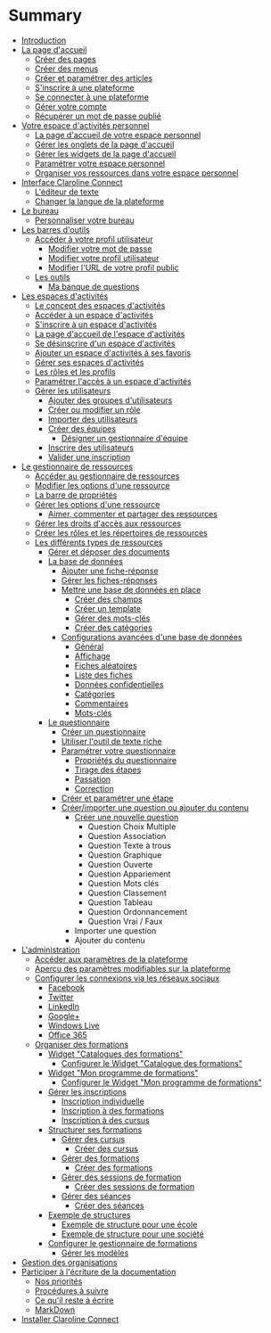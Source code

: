 # Summary

* [Introduction](README.md)
* [La page d'accueil](home/homepage.md)
  * [Créer des pages](home/create-pages.md)
  * [Créer des menus](home/create-menus.md)
  * [Créer et paramétrer des articles](home/create-articles.md)
  * [S'inscrire à une plateforme](home/platform-subscription.md)
  * [Se connecter à une plateforme](home/platform-connexion.md)
  * [Gérer votre compte](home/your-account.md)
  * [Récupérer un mot de passe oublié  ](home/forgotten-password.md)
* [Votre espace d'activités personnel](desktop/pers-wksp.md)
  * [La page d'accueil de votre espace personnel](desktop/pers-wksp-homepage.md)
  * [Gérer les onglets de la page d'accueil](desktop/home-tab.md)
  * [Gérer les widgets de la page d'accueil](desktop/create-widget.md)
  * [Paramétrer votre espace personnel](desktop/pers-wksp-parameters.md)
  * [Organiser vos ressources dans votre espace personnel](desktop/organize-resources.md)
* [Interface Claroline Connect](interface/cc-interface.md)
  * [L'éditeur de texte](interface/text-editor.md)
  * [Changer la langue de la plateforme](interface/change-language.md)
* [Le bureau](desktop/desktop.md)
  * [Personnaliser votre bureau](desktop/customize-desktop.md)
* [Les barres d'outils](tools/toolbars.md)
  * [Accéder à votre profil utilisateur](tools/access-user-profile.md)
    * [Modifier votre mot de passe](tools/edit-password.md)
    * [Modifier votre profil utilisateur](tools/edit-profile.md)
    * [Modifier l'URL de votre profil public](tools/edit-url.md)
  * [Les outils](tools/tools.md)
    * [Ma banque de questions](tools/bank_questions.md)
* [Les espaces d'activités](workspaces/wksp.md)
  * [Le concept des espaces d'activités](workspaces/workspaces.md)
  * [Accéder à un espace d'activités](workspaces/access-workspace.md)
  * [S'inscrire à un espace d'activités](workspaces/workspace-subscription.md)
  * [La page d'accueil de l'espace d'activités](workspaces/ws-homepage.md)
  * [Se désinscrire d'un espace d'activités](workspaces/workspace-unsubscription.md)
  * [Ajouter un espace d'activités à ses favoris](workspaces/add-favorite.md)
  * [Gérer ses espaces d'activités](workspaces/manage-workspaces.md)
  * [Les rôles et les profils](workspaces/roles-profiles.md)
  * [Paramétrer l'accès à un espace d'activités](workspaces/access-wksp-parameters.md)
  * [Gérer les utilisateurs](tools/manage-users.md)
    * [Ajouter des groupes d'utilisateurs](tools/add-groups.md)
    * [Créer ou modifier un rôle](tools/create-role.md)
    * [Importer des utilisateurs](tools/import-users.md)
    * [Créer des équipes](tools/create-teams.md)
      * [Désigner un gestionnaire d'équipe](tools/manage-teams.md)
    * [Inscrire des utilisateurs](tools/subscribe-users.md)
    * [Valider une inscription](tools/validate-subscription.md)
* [Le gestionnaire de ressources](resources/resources.md)
  * [Accéder au gestionnaire de ressources](resources/access-resources.md)
  * [Modifier les options d'une ressource](resources/options-resources.md)
  * [La barre de propriétés](resources/property-bar.md)
  * [Gérer les options d'une ressource](resources/manage-options-resource.md)
    * [Aimer, commenter et partager des ressources](resources/like-resources.md)
  * [Gérer les droits d'accès aux ressources](resources/manage-rights-resources.md)
  * [Créer les rôles et les répertoires de ressources](resources/create-roles-directories.md)
  * [Les différents types de ressources](resources/types-resources.md)
    * [Gérer et déposer des documents](resources/manage-documents.md)
    * [La base de données](resources/clacoForm/form.md)
      * [Ajouter une fiche-réponse](resources/clacoForm/create-files.md)
      * [Gérer les fiches-réponses](resources/clacoForm/manage-files.md)
      * [Mettre une base de données en place](resources/clacoForm/form-cfg.md)
        * [Créer des champs](resources/clacoForm/form-fild.md)
        * [Créer un template](resources/clacoForm/form-templates.md)
        * [Gérer des mots-clés](resources/clacoForm/form-keyword.md)
        * [Créer des catégories](resources/clacoForm/form-category.md)
      * [Configurations avancées d'une base de données](resources/clacoForm/form-cfg2.md)
        * [Général](resources/clacoForm/form-general.md)
        * [Affichage](resources/clacoForm/form-display.md)
        * [Fiches aléatoires](resources/clacoForm/form-random.md)
        * [Liste des fiches](resources/clacoForm/form-listing.md)
        * [Données confidentielles](resources/clacoForm/form-metadata.md)
        * [Catégories](resources/clacoForm/form-categorys.md)
        * [Commentaires](resources/clacoForm/form-comments.md)
        * [Mots-clés](resources/clacoForm/form-keywords.md)
    * [Le questionnaire](resources/quiz/quiz.md)
      * [Créer un questionnaire](resources/quiz/create_quiz.md)
      * [Utiliser l'outil de texte riche](resources/quiz/rich_text_tool.md)
      * [Paramétrer votre questionnaire](resources/quiz/quiz_parameters.md)
        * [Propriétés du questionnaire](resources/quiz/quiz_parameters_properties.md)
        * [Tirage des étapes](resources/quiz/quiz_parameters_step_picking.md)
        * [Passation](resources/quiz/quiz_parameters_signing.md)
        * [Correction](resources/quiz/quiz_parameters_correction.md)
      * [Créer et paramétrer une étape](resources/quiz/create_step.md)
      * [Créer/importer une question ou ajouter du contenu](resources/quiz/create_question.md)
        * [Créer une nouvelle question](resources/quiz/create_new_question.md)
          * Question Choix Multiple
          * Question Association
          * Question Texte à trous
          * Question Graphique
          * Question Ouverte
          * Question Appariement
          * Question Mots clés
          * Question Classement
          * Question Tableau
          * Question Ordonnancement
          * Question Vrai / Faux
        * Importer une question
        * Ajouter du contenu
* [L'administration](admin/administration.md)
  * [Accéder aux paramètres de la plateforme](admin/platform-cfg.md)
  * [Aperçu des paramètres modifiables sur la plateforme](admin/platform-parameters.md)
  * [Configurer les connexions via les réseaux sociaux](admin/oauth/oauth.md)
    * [Facebook](admin/oauth/facebook.md)
    * [Twitter](admin/oauth/twitter.md)
    * [LinkedIn](admin/oauth/linkedin.md)
    * [Google+](admin/oauth/google+.md)
    * [Windows Live](admin/oauth/windows-live.md)
    * [Office 365](admin/oauth/office-365.md)
  * [Organiser des formations](admin/cursus/formations.md)
    * [Widget "Catalogues des formations"](admin/cursus/widget-formationslisting.md)
      * [Configurer le Widget "Catalogue des formations"](admin/cursus/widget-formationlisting-config.md)
    * [Widget "Mon programme de formations"](admin/cursus/widget-myformations.md)
      * [Configurer le Widget "Mon programme de formations"](admin/cursus/widget-myformations-config.md)
    * [Gérer les inscriptions](admin/cursus/admin-inscriptions.md)
      * [Inscription individuelle](admin/cursus/individual-inscriptions.md)
      * [Inscription à des formations](admin/cursus/formations-inscriptions.md)
      * [Inscription à des cursus](admin/cursus/cursus-inscriptions.md)
    * [Structurer ses formations](admin/cursus/admin-formations.md)
      * [Gérer des cursus](admin/cursus/admin-cursus.md)
        * [Créer des cursus](admin/cursus/create-cursus.md)
      * [Gérer des formations](admin/cursus/admin-trainings.md)
        * [Créer des formations](admin/cursus/create-trainings.md)
      * [Gérer des sessions de formation](admin/cursus/admin-sessions.md)
        * [Créer des sessions de formation](admin/cursus/create-sessions.md)
      * [Gérer des séances](admin/cursus/admin-sessions-events.md)
        * [Créer des séances](admin/cursus/create-sessions-events.md)
    * [Exemple de structures](admin/cursus/examples.md)
      * [Exemple de structure pour une école](admin/cursus/example-school.md)
      * [Exemple de structure pour une société](admin/cursus/example-business.md)
    * [Configurer le gestionnaire de formations](admin/cursus/general-config.md)
      * [Gérer les modèles](admin/cursus/models-config.md)
* [Gestion des organisations](gestion-des-organisations.md)
* [Participer à l'écriture de la documentation](doc/doc.md)
  * [Nos priorités](doc/nos-priorites.md)
  * [Procédures à suivre](doc/process.md)
  * [Ce qu'il reste à écrire](doc/remaining-articles.md)
  * [MarkDown](doc/markdown.md)
* [Installer Claroline Connect](install/installation.md)

